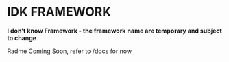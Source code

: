 # IDK FRAMEWORK
**I don't know Framework - the framework name are temporary and subject to change**

Radme Coming Soon, refer to /docs for now
